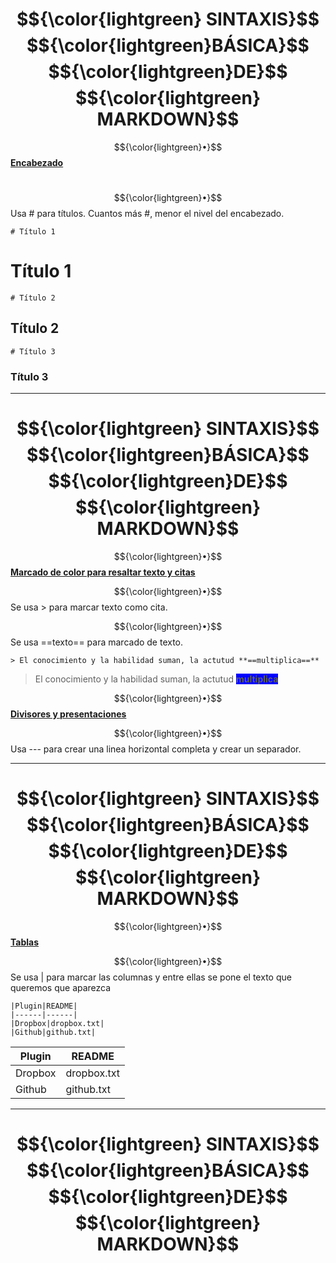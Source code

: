 # $${\color{lightgreen} SINTAXIS}$$ $${\color{lightgreen}BÁSICA}$$ $${\color{lightgreen}DE}$$ $${\color{lightgreen} MARKDOWN}$$

$${\color{lightgreen}•}$$ **<ins>Encabezado</ins>**

&emsp; $${\color{lightgreen}•}$$ Usa # para títulos. Cuantos más #, menor el nivel del encabezado.

``# Título 1``
# Título 1
``# Título 2``
## Título 2
``# Título 3``
### Título 3

---

# $${\color{lightgreen} SINTAXIS}$$ $${\color{lightgreen}BÁSICA}$$ $${\color{lightgreen}DE}$$ $${\color{lightgreen} MARKDOWN}$$

$${\color{lightgreen}•}$$ **<ins>Marcado de color para resaltar texto y citas</ins>**

$${\color{lightgreen}•}$$ Se usa > para marcar texto como cita.

$${\color{lightgreen}•}$$ Se usa ==texto== para marcado de texto.

``> El conocimiento y la habilidad suman, la actutud **==multiplica==**``

> El conocimiento y la habilidad suman, la actutud <span style="background:#0000ff">**multiplica**</span>

$${\color{lightgreen}•}$$ **<ins>Divisores y presentaciones</ins>**

$${\color{lightgreen}•}$$ Usa --- para crear una linea horizontal completa y crear un separador.

---

# $${\color{lightgreen} SINTAXIS}$$ $${\color{lightgreen}BÁSICA}$$ $${\color{lightgreen}DE}$$ $${\color{lightgreen} MARKDOWN}$$

$${\color{lightgreen}•}$$ **<ins>Tablas</ins>**

$${\color{lightgreen}•}$$ Se usa | para marcar las columnas y entre ellas se pone el texto que queremos que aparezca

````
|Plugin|README|
|------|------|
|Dropbox|dropbox.txt|
|Github|github.txt|
````
|Plugin|README|
|------|------|
|Dropbox|dropbox.txt|
|Github|github.txt|

---
# $${\color{lightgreen} SINTAXIS}$$ $${\color{lightgreen}BÁSICA}$$ $${\color{lightgreen}DE}$$ $${\color{lightgreen} MARKDOWN}$$

